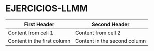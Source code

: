 # EJERCICIOS-LLMM
First Header | Second Header
------------ | -------------
Content from cell 1 | Content from cell 2
Content in the first column | Content in the second column
